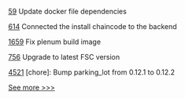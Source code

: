 
[59](https://github.com/hyperledger-labs/fabric-ansible-collection/pull/59) Update docker file dependencies

[614](https://github.com/hyperledger/cello/pull/614) Connected the install chaincode to the backend

[1659](https://github.com/hyperledger/indy-plenum/pull/1659) Fix plenum build image

[756](https://github.com/hyperledger/fabric-private-chaincode/pull/756) Upgrade to latest FSC version

[4521](https://github.com/hyperledger/iroha/pull/4521) [chore]: Bump parking_lot from 0.12.1 to 0.12.2


[See more >>>](https://start-here.hyperledger.org/pull-requests)

